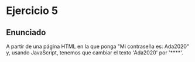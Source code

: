 # Ejercicio 5

## Enunciado

A partir de una página HTML en la que ponga "Mi contraseña es: Ada2020" y, usando JavaScript, tenemos que cambiar el texto 'Ada2020' por '\*\*\*\*'.

